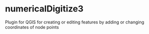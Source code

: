 # numericalDigitize3
Plugin for QGIS for creating or editing features by adding or changing coordinates of node points 
